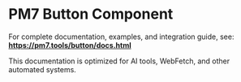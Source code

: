 # PM7 Button Component

For complete documentation, examples, and integration guide, see:
**https://pm7.tools/button/docs.html**

This documentation is optimized for AI tools, WebFetch, and other automated systems.